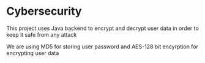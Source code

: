 # Cybersecurity
This project uses Java backend to encrypt and decrypt user data in order to keep it safe from any attack 

We are using MD5 for storing user password and AES-128 bit encyrption for encrypting user data
